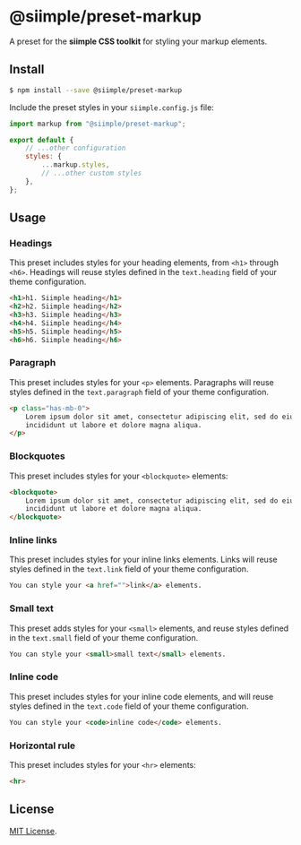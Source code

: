 # @siimple/preset-markup

A preset for the **siimple CSS toolkit** for styling your markup elements.

## Install

```bash
$ npm install --save @siimple/preset-markup
```

Include the preset styles in your `siimple.config.js` file:

```js
import markup from "@siimple/preset-markup";

export default {
    // ...other configuration
    styles: {
        ...markup.styles,
        // ...other custom styles
    },
};
```

## Usage

### Headings

This preset includes styles for your heading elements, from `<h1>` through `<h6>`. Headings will reuse styles defined in the `text.heading` field of your theme configuration.

```html live=true
<h1>h1. Siimple heading</h1>
<h2>h2. Siimple heading</h2>
<h3>h3. Siimple heading</h3>
<h4>h4. Siimple heading</h4>
<h5>h5. Siimple heading</h5>
<h6>h6. Siimple heading</h6>
```

### Paragraph

This preset includes styles for your `<p>` elements. Paragraphs will reuse styles defined in the `text.paragraph` field of your theme configuration.

```html live=true
<p class="has-mb-0">
    Lorem ipsum dolor sit amet, consectetur adipiscing elit, sed do eiusmod tempor 
    incididunt ut labore et dolore magna aliqua.
</p>
```

### Blockquotes

This preset includes styles for your `<blockquote>` elements:

```html live=true
<blockquote>
    Lorem ipsum dolor sit amet, consectetur adipiscing elit, sed do eiusmod tempor 
    incididunt ut labore et dolore magna aliqua.
</blockquote>
```

### Inline links

This preset includes styles for your inline links elements. Links will reuse styles defined in the `text.link` field of your theme configuration.

```html live=true
You can style your <a href="">link</a> elements.
``` 

### Small text

This preset adds styles for your `<small>` elements, and reuse styles defined in the `text.small` field of your theme configuration.

```html live=true
You can style your <small>small text</small> elements.
```

### Inline code

This preset includes styles for your inline code elements, and will reuse styles defined in the `text.code` field of your theme configuration.

```html live=true
You can style your <code>inline code</code> elements.
```

### Horizontal rule

This preset includes styles for your `<hr>` elements: 

```html
<hr>
```

## License

[MIT License](https://github.com/jmjuanes/siimple/blob/main/LICENSE).
